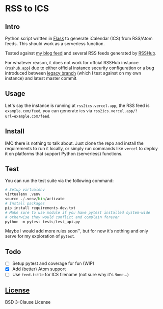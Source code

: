 # RSS to ICS

## Intro

Python script written in [Flask](https://github.com/pallets/flask/) to generate iCalendar (ICS) from RSS/Atom feeds.
This should work as a serverless function.

Tested against [my blog feed](https://blog.vinfall.com/index.xml) and several RSS feeds generated by [RSSHub](https://github.com/DIYgod/RSSHub).

For whatever reason, it does not work for offcial RSSHub instance (`rsshub.app`) due to either official instance security configuration or a bug introduced between [legacy branch](https://github.com/DIYgod/RSSHub/tree/legacy) (which I test against on my own instance) and latest master commit.

## Usage

Let's say the instance is running at `rss2ics.vercel.app`,
the RSS feed is `example.com/feed`,
you can generate ics via `rss2ics.vercel.app/?url=example.com/feed`.

## Install

IMO there is nothing to talk about. Just clone the repo and install the requirements to run it locally,
or simply run commands like `vercel` to deploy it on platforms that support Python (serverless) functions.

## Test

You can run the test suite via the following command:

```python
# Setup virtualenv
virtualenv .venv
source ./.venv/bin/activate
# Install packages
pip install requirements-dev.txt
# Make sure to use module if you have pytest installed system-wide
# otherwise they would conflict and complain forever
python -m pytest tests/test_api.py
```

Maybe I would add more rules soon™, but for now it's nothing and only serve for my exploration of `pytest`.

## Todo

- [ ] Setup pytest and coverage for fun (WIP)
- [x] Add (better) Atom support
- [ ] Use `feed.title` for ICS filename (not sure why it's `None`...)

## [License](LICENSE)

BSD 3-Clause License
